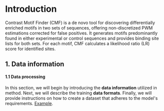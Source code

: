 # Introduction
Contrast Motif Finder (CMF) is a de novo tool for discovering differentially enriched motifs in two sets of sequences, offering non-discretized PWM estimations corrected for false positives. It generates motifs predominantly found in either experimental or control sequences and provides binding site lists for both sets. For each motif, CMF calculates a likelihood ratio (LR) score for identified sites.

## 1. Data information

#### 1.1 Data processing

In this section, we will begin by introducing the **data information** utilized in method. Next, we will describe the training **data formats**. Finally, we will provide instructions on how to create a dataset that adheres to the model's requirements. [Example](https://github.com/SCBB-LAB/Comparative-analysis-of-plant-TFBS-software/tree/main/Transcription_factor_motif_identification/CMF/cmfcode/ExampleDataSets).
